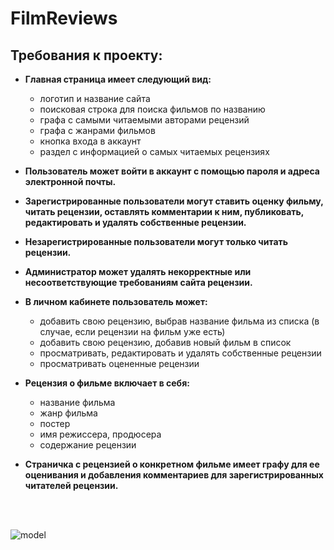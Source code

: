 # FilmReviews
## Требования к проекту:

- **Главная страница имеет следующий вид:**
  - логотип и название сайта
  - поисковая строка для поиска фильмов по названию
  - графа с самыми читаемыми авторами рецензий
  - графа с жанрами фильмов
  - кнопка входа в аккаунт
  - раздел с информацией о самых читаемых рецензиях
    
- **Пользователь может войти в аккаунт с помощью пароля и адреса электронной почты.**
- **Зарегистрированные пользователи могут ставить оценку фильму,
читать рецензии, оставлять комментарии к ним, публиковать, редактировать и удалять собственные рецензии.**
- **Незарегистрированные пользователи могут только читать рецензии.**
- **Администратор может удалять некорректные или несоответствующие требованиям сайта рецензии.**

- **В личном кабинете пользователь может:**
  - добавить свою рецензию, выбрав название фильма из списка (в случае, если рецензии на фильм уже есть)
  - добавить свою рецензию, добавив новый фильм в список
  - просматривать, редактировать и удалять собственные рецензии
  - просматривать оцененные рецензии
 
- **Рецензия о фильме включает в себя:**
  - название фильма
  - жанр фильма
  - постер
  - имя режиссера, продюсера
  - содержание рецензии
    
- **Страничка с рецензией о конкретном фильме имеет графу для ее оценивания и добавления комментариев для зарегистрированных читателей рецензии.**
<br>
<br>

![model](https://github.com/sslanss/FilmReviews/assets/88856860/9e5d9de9-00c7-4eff-a1c5-16252f662e0e)





